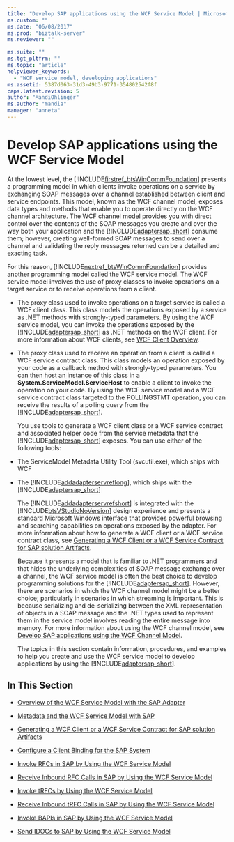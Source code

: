 ```yaml
---
title: "Develop SAP applications using the WCF Service Model | Microsoft Docs"
ms.custom: ""
ms.date: "06/08/2017"
ms.prod: "biztalk-server"
ms.reviewer: ""

ms.suite: ""
ms.tgt_pltfrm: ""
ms.topic: "article"
helpviewer_keywords: 
  - "WCF service model, developing applications"
ms.assetid: 5387d063-31d3-49b3-9771-354802542f8f
caps.latest.revision: 5
author: "MandiOhlinger"
ms.author: "mandia"
manager: "anneta"
---
```

# Develop SAP applications using the WCF Service Model
At the lowest level, the [!INCLUDE[firstref_btsWinCommFoundation](../../includes/firstref-btswincommfoundation-md.md)] presents a programming model in which clients invoke operations on a service by exchanging SOAP messages over a channel established between client and service endpoints. This model, known as the WCF channel model, exposes data types and methods that enable you to operate directly on the WCF channel architecture. The WCF channel model provides you with direct control over the contents of the SOAP messages you create and over the way both your application and the [!INCLUDE[adaptersap_short](../../includes/adaptersap-short-md.md)] consume them; however, creating well-formed SOAP messages to send over a channel and validating the reply messages returned can be a detailed and exacting task.  
  
 For this reason, [!INCLUDE[nextref_btsWinCommFoundation](../../includes/nextref-btswincommfoundation-md.md)] provides another programming model called the WCF service model. The WCF service model involves the use of proxy classes to invoke operations on a target service or to receive operations from a client.  
  
- The proxy class used to invoke operations on a target service is called a WCF client class. This class models the operations exposed by a service as .NET methods with strongly-typed parameters. By using the WCF service model, you can invoke the operations exposed by the [!INCLUDE[adaptersap_short](../../includes/adaptersap-short-md.md)] as .NET methods on the WCF client. For more information about WCF clients, see [WCF Client Overview](https://msdn.microsoft.com/library/ms735103.aspx).
  
- The proxy class used to receive an operation from a client is called a WCF service contract class. This class models an operation exposed by your code as a callback method with strongly-typed parameters. You can then host an instance of this class in a **System.ServiceModel.ServiceHost** to enable a client to invoke the operation on your code. By using the WCF service model and a WCF service contract class targeted to the POLLINGSTMT operation, you can receive the results of a polling query from the [!INCLUDE[adaptersap_short](../../includes/adaptersap-short-md.md)].  
  
  You use tools to generate a WCF client class or a WCF service contract and associated helper code from the service metadata that the [!INCLUDE[adaptersap_short](../../includes/adaptersap-short-md.md)] exposes. You can use either of the following tools:  
  
- The ServiceModel Metadata Utility Tool (svcutil.exe), which ships with WCF  
  
- The [!INCLUDE[addadapterservreflong](../../includes/addadapterservreflong-md.md)], which ships with the [!INCLUDE[adaptersap_short](../../includes/adaptersap-short-md.md)]  
  
  The [!INCLUDE[addadapterservrefshort](../../includes/addadapterservrefshort-md.md)] is integrated with the [!INCLUDE[btsVStudioNoVersion](../../includes/btsvstudionoversion-md.md)] design experience and presents a standard Microsoft Windows interface that provides powerful browsing and searching capabilities on operations exposed by the adapter. For more information about how to generate a WCF client or a WCF service contract class, see [Generating a WCF Client or a WCF Service Contract for SAP solution Artifacts](../../adapters-and-accelerators/adapter-sap/generate-a-wcf-client-or-a-wcf-service-contract-for-sap-solution-artifacts.md).  
  
  Because it presents a model that is familiar to .NET programmers and that hides the underlying complexities of SOAP message exchange over a channel, the WCF service model is often the best choice to develop programming solutions for the [!INCLUDE[adaptersap_short](../../includes/adaptersap-short-md.md)]. However, there are scenarios in which the WCF channel model might be a better choice; particularly in scenarios in which streaming is important. This is because serializing and de-serializing between the XML representation of objects in a SOAP message and the .NET types used to represent them in the service model involves reading the entire message into memory. For more information about using the WCF channel model, see [Develop SAP applications using the WCF Channel Model](../../adapters-and-accelerators/adapter-sap/develop-sap-applications-using-the-wcf-channel-model.md).
  
  The topics in this section contain information, procedures, and examples to help you create and use the WCF service model to develop applications by using the [!INCLUDE[adaptersap_short](../../includes/adaptersap-short-md.md)].  
  
## In This Section  
  
-   [Overview of the WCF Service Model with the SAP Adapter](../../adapters-and-accelerators/adapter-sap/overview-of-the-wcf-service-model-with-the-sap-adapter.md)  
  
-   [Metadata and the WCF Service Model with SAP](../../adapters-and-accelerators/adapter-sap/metadata-and-the-wcf-service-model-with-sap.md)  
  
-   [Generating a WCF Client or a WCF Service Contract for SAP solution Artifacts](../../adapters-and-accelerators/adapter-sap/generate-a-wcf-client-or-a-wcf-service-contract-for-sap-solution-artifacts.md)  
  
-   [Configure a Client Binding for the SAP System](../../adapters-and-accelerators/adapter-sap/configure-a-client-binding-for-the-sap-system.md)  
  
-   [Invoke RFCs in SAP by Using the WCF Service Model](../../adapters-and-accelerators/adapter-sap/invoke-rfcs-in-sap-using-the-wcf-service-model.md)  
  
-   [Receive Inbound RFC Calls in SAP by Using the WCF Service Model](../../adapters-and-accelerators/adapter-sap/receive-inbound-rfc-calls-in-sap-using-the-wcf-service-model.md)  
  
-   [Invoke tRFCs by Using the WCF Service Model](../../adapters-and-accelerators/adapter-sap/invoke-trfcs-in-sap-using-the-wcf-service-model.md)  
  
-   [Receive Inbound tRFC Calls in SAP by Using the WCF Service Model](../../adapters-and-accelerators/adapter-sap/receive-inbound-trfc-calls-in-sap-using-the-wcf-service-model.md)  
  
-   [Invoke BAPIs in SAP by Using the WCF Service Model](../../adapters-and-accelerators/adapter-sap/invoke-bapis-in-sap-using-the-wcf-service-model.md)  
  
-   [Send IDOCs to SAP by Using the WCF Service Model](../../adapters-and-accelerators/adapter-sap/send-idocs-to-sap-using-the-wcf-service-model.md)